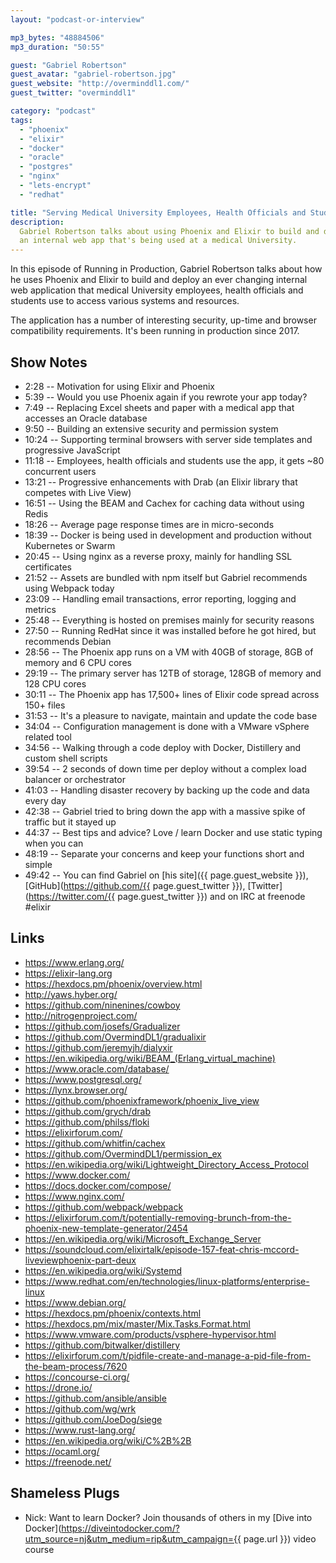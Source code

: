 ```yaml
---
layout: "podcast-or-interview"

mp3_bytes: "48884506"
mp3_duration: "50:55"

guest: "Gabriel Robertson"
guest_avatar: "gabriel-robertson.jpg"
guest_website: "http://overminddl1.com/"
guest_twitter: "overminddl1"

category: "podcast"
tags:
  - "phoenix"
  - "elixir"
  - "docker"
  - "oracle"
  - "postgres"
  - "nginx"
  - "lets-encrypt"
  - "redhat"

title: "Serving Medical University Employees, Health Officials and Students"
description:
  Gabriel Robertson talks about using Phoenix and Elixir to build and deploy
  an internal web app that's being used at a medical University.
---
```


In this episode of Running in Production, Gabriel Robertson talks about how he
uses Phoenix and Elixir to build and deploy an ever changing internal web
application that medical University employees, health officials and students
use to access various systems and resources.

The application has a number of interesting security, up-time and browser
compatibility requirements. It's been running in production since 2017.

## Show Notes

- 2:28 -- Motivation for using Elixir and Phoenix
- 5:39 -- Would you use Phoenix again if you rewrote your app today?
- 7:49 -- Replacing Excel sheets and paper with a medical app that accesses an Oracle database
- 9:50 -- Building an extensive security and permission system
- 10:24 -- Supporting terminal browsers with server side templates and progressive JavaScript
- 11:18 -- Employees, health officials and students use the app, it gets ~80 concurrent users
- 13:21 -- Progressive enhancements with Drab (an Elixir library that competes with Live View)
- 16:51 -- Using the BEAM and Cachex for caching data without using Redis
- 18:26 -- Average page response times are in micro-seconds
- 18:39 -- Docker is being used in development and production without Kubernetes or Swarm
- 20:45 -- Using nginx as a reverse proxy, mainly for handling SSL certificates
- 21:52 -- Assets are bundled with npm itself but Gabriel recommends using Webpack today
- 23:09 -- Handling email transactions, error reporting, logging and metrics
- 25:48 -- Everything is hosted on premises mainly for security reasons
- 27:50 -- Running RedHat since it was installed before he got hired, but recommends Debian
- 28:56 -- The Phoenix app runs on a VM with 40GB of storage, 8GB of memory and 6 CPU cores
- 29:19 -- The primary server has 12TB of storage, 128GB of memory and 128 CPU cores
- 30:11 -- The Phoenix app has 17,500+ lines of Elixir code spread across 150+ files
- 31:53 -- It's a pleasure to navigate, maintain and update the code base
- 34:04 -- Configuration management is done with a VMware vSphere related tool
- 34:56 -- Walking through a code deploy with Docker, Distillery and custom shell scripts
- 39:54 -- 2 seconds of down time per deploy without a complex load balancer or orchestrator 
- 41:03 -- Handling disaster recovery by backing up the code and data every day
- 42:38 -- Gabriel tried to bring down the app with a massive spike of traffic but it stayed up
- 44:37 -- Best tips and advice? Love / learn Docker and use static typing when you can
- 48:19 -- Separate your concerns and keep your functions short and simple
- 49:42 -- You can find Gabriel on [his site]({{ page.guest_website }}), [GitHub](https://github.com/{{ page.guest_twitter }}), [Twitter](https://twitter.com/{{ page.guest_twitter }}) and on IRC at freenode #elixir

## Links

- <https://www.erlang.org/>
- <https://elixir-lang.org>
- <https://hexdocs.pm/phoenix/overview.html>
- <http://yaws.hyber.org/>
- <https://github.com/ninenines/cowboy>
- <http://nitrogenproject.com/>
- <https://github.com/josefs/Gradualizer>
- <https://github.com/OvermindDL1/gradualixir>
- <https://github.com/jeremyjh/dialyxir>
- <https://en.wikipedia.org/wiki/BEAM_(Erlang_virtual_machine)>
- <https://www.oracle.com/database/>
- <https://www.postgresql.org/>
- <https://lynx.browser.org/>
- <https://github.com/phoenixframework/phoenix_live_view>
- <https://github.com/grych/drab>
- <https://github.com/philss/floki>
- <https://elixirforum.com/>
- <https://github.com/whitfin/cachex>
- <https://github.com/OvermindDL1/permission_ex>
- <https://en.wikipedia.org/wiki/Lightweight_Directory_Access_Protocol>
- <https://www.docker.com/>
- <https://docs.docker.com/compose/>
- <https://www.nginx.com/>
- <https://github.com/webpack/webpack>
- <https://elixirforum.com/t/potentially-removing-brunch-from-the-phoenix-new-template-generator/2454>
- <https://en.wikipedia.org/wiki/Microsoft_Exchange_Server>
- <https://soundcloud.com/elixirtalk/episode-157-feat-chris-mccord-liveviewphoenix-part-deux>
- <https://en.wikipedia.org/wiki/Systemd>
- <https://www.redhat.com/en/technologies/linux-platforms/enterprise-linux>
- <https://www.debian.org/>
- <https://hexdocs.pm/phoenix/contexts.html>
- <https://hexdocs.pm/mix/master/Mix.Tasks.Format.html>
- <https://www.vmware.com/products/vsphere-hypervisor.html>
- <https://github.com/bitwalker/distillery>
- <https://elixirforum.com/t/pidfile-create-and-manage-a-pid-file-from-the-beam-process/7620>
- <https://concourse-ci.org/>
- <https://drone.io/>
- <https://github.com/ansible/ansible>
- <https://github.com/wg/wrk>
- <https://github.com/JoeDog/siege>
- <https://www.rust-lang.org/>
- <https://en.wikipedia.org/wiki/C%2B%2B>
- <https://ocaml.org/>
- <https://freenode.net/>

## Shameless Plugs

- Nick: Want to learn Docker? Join thousands of others in my
  [Dive into Docker](https://diveintodocker.com/?utm_source=nj&utm_medium=rip&utm_campaign={{ page.url }})
  video course
